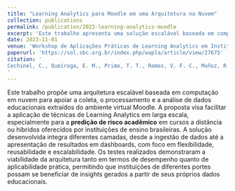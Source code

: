 ```yaml
---
title: "Learning Analytics para Moodle em uma Arquitetura na Nuvem"
collection: publications
permalink: /publication/2023-learning-analytics-moodle
excerpt: 'Este trabalho apresenta uma solução escalável baseada em computação em nuvem para análise de dados educacionais e predição de risco acadêmico no Moodle, aplicada ao contexto de instituições de ensino brasileiras.'
date: 2023-11-01
venue: 'Workshop de Aplicações Práticas de Learning Analytics em Instituições de Ensino no Brasil (WAPLA)'
paperurl: 'https://sol.sbc.org.br/index.php/wapla/article/view/27675'
citation: '
Cechinel, C., Queiroga, E. M., Primo, T. T., Ramos, V. F. C., Muñoz, R., Machado, M., ... & Almeida, J. (2023, November). Learning analytics para moodle em uma arquitetura na nuvem: uma solução escalável para predição de risco academico. In Workshop de Aplicações Práticas de Learning Analytics em Instituições de Ensino no Brasil (WAPLA) (pp. 128–137). SBC.
'
---
```

Este trabalho propõe uma arquitetura escalável baseada em computação em nuvem para apoiar a coleta, o processamento e a análise de dados educacionais extraídos do ambiente virtual Moodle. A proposta visa facilitar a aplicação de técnicas de Learning Analytics em larga escala, especialmente para a **predição de risco acadêmico** em cursos a distância ou híbridos oferecidos por instituições de ensino brasileiras. A solução desenvolvida integra diferentes camadas, desde a ingestão de dados até a apresentação de resultados em dashboards, com foco em flexibilidade, reusabilidade e escalabilidade. Os testes realizados demonstraram a viabilidade da arquitetura tanto em termos de desempenho quanto de aplicabilidade prática, permitindo que instituições de diferentes portes possam se beneficiar de insights gerados a partir de seus próprios dados educacionais.
